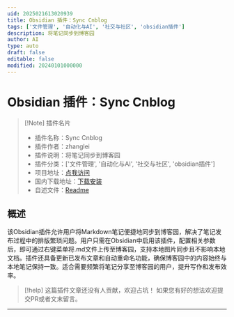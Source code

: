 ```yaml
---
uid: 2025021613020939
title: Obsidian 插件：Sync Cnblog
tags: ['文件管理', '自动化与AI', '社交与社区', 'obsidian插件']
description: 将笔记同步到博客园
author: AI
type: auto
draft: false
editable: false
modified: 20240101000000
---
```


# Obsidian 插件：Sync Cnblog

> [!Note] 插件名片
> - 插件名称：Sync Cnblog
> - 插件作者：zhanglei
> - 插件说明：将笔记同步到博客园
> - 插件分类：['文件管理', '自动化与AI', '社交与社区', 'obsidian插件']
> - 项目地址：[点我访问](https://github.com/lei-ctyh/obsidian-sync-cnblog)
> - 国内下载地址：[下载安装](https://pkmer.cn/products/plugin/pluginMarket/?sync-cnblog)
> - 自述文件：[Readme](https://ghproxy.net/https://raw.githubusercontent.com/lei-ctyh/obsidian-sync-cnblog/master/README.md)



## 概述

该Obsidian插件允许用户将Markdown笔记便捷地同步到博客园，解决了笔记发布过程中的排版繁琐问题。用户只需在Obsidian中启用该插件，配置相关参数后，即可通过右键菜单将.md文件上传至博客园，支持本地图片同步且不影响本地文档。插件还具备更新已发布文章和自动重命名功能，确保博客园中的内容始终与本地笔记保持一致。适合需要频繁将笔记分享至博客园的用户，提升写作和发布效率。


> [!help] 
> 这篇插件文章还没有人贡献，欢迎占坑！
> 如果您有好的想法欢迎提交PR或者文末留言。
> 

---



